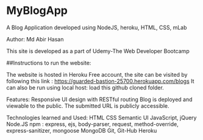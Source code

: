 # MyBlogApp
A Blog Application developed using NodeJS, heroku, HTML, CSS, mLab

Author: Md Abir Hasan

This site is developed as a part of Udemy-The Web Developer Bootcamp

##Instructions to run the website:

The website is hosted in Heroku Free account, the site can be visited by following this link : https://guarded-bastion-25700.herokuapp.com/blogs
It can also be run using local host: load this github cloned folder.

Features:
Responsive UI design with RESTful routing
Blog is deployed and viewable to the public. 
The submitted URL is publicly accessible.

Technologies learned and Used:
HTML
CSS
Semantic UI
JavaScript, jQuery
Node.JS
npm : express, ejs, body-parser, request, method-override, express-sanitizer, mongoose
MongoDB
Git, Git-Hub
Heroku
